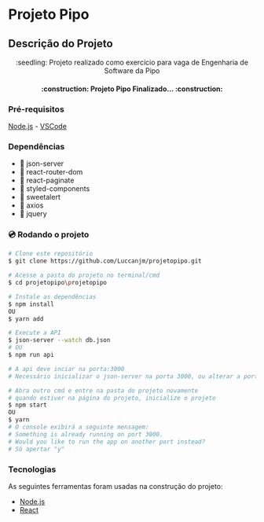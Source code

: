 
# Projeto Pipo 
## Descrição do Projeto
<p align="center">:seedling: Projeto realizado como exercício para vaga de Engenharia de Software da Pipo</p>

<h4 align="center"> 
	:construction:  Projeto Pipo Finalizado...  :construction:
</h4>

### Pré-requisitos
[Node.js](https://nodejs.org/en/) - 
[VSCode](https://code.visualstudio.com/)

### Dependências
- :round_pushpin: json-server
- :round_pushpin: react-router-dom
- :round_pushpin: react-paginate
- :round_pushpin: styled-components
- :round_pushpin: sweetalert
- :round_pushpin: axios
- :round_pushpin: jquery

### :cd: Rodando o projeto

```bash
# Clone este repositório
$ git clone https://github.com/Luccanjm/projetopipo.git

# Acesse a pasta do projeto no terminal/cmd
$ cd projetopipo\projetopipo

# Instale as dependências
$ npm install 
OU
$ yarn add

# Execute a API
$ json-server --watch db.json
# OU
$ npm run api

# A api deve inciar na porta:3000
# Necessário inicializar o json-server na porta 3000, ou alterar a porta da API em projetopipo\src\services\api.js

# Abra outro cmd e entre na pasta do projeto novamente
# quando estiver na página do projeto, inicialize o projeto
$ npm start
OU 
$ yarn
# O console exibirá a seguinte mensagem:
# Something is already running on port 3000.
# Would you like to run the app on another port instead?
# Só apertar "y"

```
### Tecnologias

As seguintes ferramentas foram usadas na construção do projeto:

- [Node.js](https://nodejs.org/en/)
- [React](https://pt-br.reactjs.org/)
